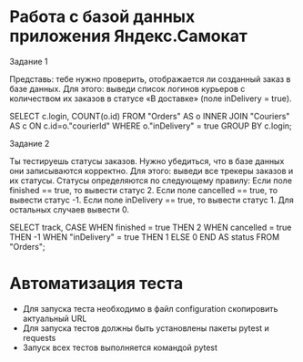﻿# Работа с базой данных приложения Яндекс.Самокат
Задание 1

Представь: тебе нужно проверить, отображается ли созданный заказ в базе данных.
Для этого: выведи список логинов курьеров с количеством их заказов в статусе «В доставке» (поле inDelivery = true).

SELECT c.login,
COUNT(o.id)
FROM "Orders" AS o
INNER JOIN "Couriers" AS c ON c.id=o."courierId"
WHERE o."inDelivery" = true
GROUP BY c.login;

Задание 2

Ты тестируешь статусы заказов. Нужно убедиться, что в базе данных они записываются корректно.
Для этого: выведи все трекеры заказов и их статусы. 
Статусы определяются по следующему правилу:
Если поле finished == true, то вывести статус 2.
Если поле canсelled == true, то вывести статус -1.
Если поле inDelivery == true, то вывести статус 1.
Для остальных случаев вывести 0.

SELECT track,
CASE WHEN finished = true THEN 2
WHEN cancelled = true THEN -1
WHEN "inDelivery" = true THEN 1
ELSE 0
END AS status
FROM "Orders";

# Автоматизация теста

- Для запуска теста необходимо в файл configuration скопировить актуальный URL
- Для запуска тестов должны быть установлены пакеты pytest и requests
- Запуск всех тестов выполняется командой pytest

